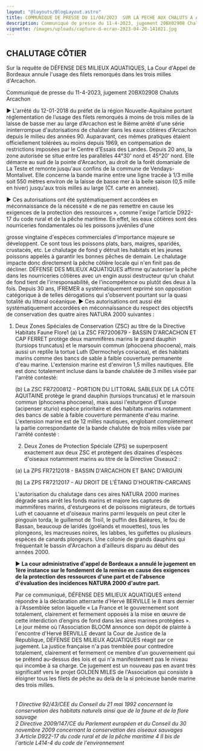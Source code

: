 ```yaml
---
layout: "@layouts/BlogLayout.astro"
title: COMMUNIQUE DE PRESSE DU 11/04/2023  SUR LA PECHE AUX CHALUTS A ARCACHON
description: Communiqué de presse du 11-4-2023, jugement 20BX02908 Chaluts Arcachon
vignette: /images/uploads/capture-d-ecran-2023-04-20-141021.jpg
---
```

## CHALUTAGE CÔTIER

Sur la requête de DÉFENSE DES MILIEUX AQUATIQUES, La Cour d'Appel de Bordeaux annule l'usage des filets remorqués dans les trois milles d'Arcachon.

Communiqué de presse du 11-4-2023, jugement 20BX02908 Chaluts Arcachon

► L'arrêté du 12-01-2018 du préfet de la région Nouvelle-Aquitaine portant réglementation de
l’usage des filets remorqués à moins de trois milles de la laisse de basse mer au large d’Arcachon
est le 8ième arrêté d'une série ininterrompue d'autorisations de chaluter dans les eaux côtières
d'Arcachon depuis le milieu des années 90. Auparavant, ces mêmes pratiques étaient officiellement
tolérées au moins depuis 1969, en compensation de restrictions imposées par le Centre d'Essais des
Landes.
Depuis 20 ans, la zone autorisée se situe entre les parallèles 44°30' nord et 45°20' nord. Elle
démarre au sud de la pointe d'Arcachon, au droit de la forêt domaniale de La Teste et remonte
jusqu'aux confins de la commune de Vendays-Montalivet. Elle concerne la bande marine entre une
ligne tracée à 1/3 mille soit 550 mètres environ de la laisse de basse mer à la belle saison (0,5 mille
en hiver) jusqu'aux trois milles au large (Cf. carte en annexe).

► Ces autorisations ont été systématiquement accordées en méconnaissance de la nécessité « de ne
pas remettre en cause les exigences de la protection des ressources », comme l'exige l'article D922-
17 du code rural et de la pêche maritime.
En effet, les eaux côtières sont des nourriceries fondamentales où les poissons juvéniles d'une 

grosse vingtaine d'espèces commerciales d'importance majeure se développent. Ce sont tous les
poissons plats, bars, maigres, sparidés, crustacés, etc. Le chalutage de fond y détruit les habitats et
les jeunes poissons appelés à garantir les bonnes pêches de demain. Le chalutage impacte donc
directement la pêche côtière locale qui n'en finit pas de décliner. DÉFENSE DES MILIEUX
AQUATIQUES affirme qu'autoriser la pêche dans les nourriceries côtières avec un engin aussi
destructeur qu'un chalut de fond tient de l'irresponsabilité, de l'incompétence ou plutôt des deux à la
fois. Depuis 30 ans, IFREMER a systématiquement exprimé son opposition catégorique à de telles
dérogations qui s'observent pourtant sur la quasi totalité du littoral océanique.
► Ces autorisations ont aussi été systématiquement accordées en méconnaissance du respect des
objectifs de conservation des quatre aires NATURA 2000 suivantes :

1. Deux Zones Spéciales de Conservation (ZSC) au titre de la Directive Habitats Faune Flore1
   (a) La ZSC FR7200679 - BASSIN D'ARCACHON ET CAP FERRET protège deux
   mammifères marins le grand dauphin (tursiops truncatus) et le marsouin commun
   (phocoena phocoena), mais aussi un reptile la tortue Luth (Dermochelys coriacea), et des
   habitats marins comme des bancs de sable à faible couverture permanente d'eau marine.
   L'extension marine est d'environ 1,5 milles nautiques. Elle est donc totalement incluse dans
   la bande chalutée de 3 milles visée par l'arrêté contesté: 

   (b) La ZSC FR7200812 - PORTION DU LITTORAL SABLEUX DE LA CÔTE
   AQUITAINE protège le grand dauphin (tursiops truncatus) et le marsouin commun
   (phocoena phocoena), mais aussi l'esturgeon d'Europe (acipenser sturio) espèce prioritaire
   et des habitats marins notamment des bancs de sable à faible couverture permanente
   d'eau marine. L'extension marine est de 12 milles nautiques, englobant complètement la
   partie correspondante de la bande chalutée de trois milles visée par l'arrêté contesté :


   2. Deux Zones de Protection Spéciale (ZPS) se superposent exactement aux deux ZSC et
      protègent des dizaines d'espèces d'oiseaux notamment marins au titre de la Directive Oiseaux2
      :

   (a) La ZPS FR7212018 - BASSIN D'ARCACHON ET BANC D'ARGUIN


   (b) La ZPS FR7212017 - AU DROIT DE L'ÉTANG D'HOURTIN-CARCANS


   L'autorisation du chalutage dans ces aires NATURA 2000 marines dégrade sans arrêt les fonds
   marins et majore les captures de mammifères marins, d'esturgeons et de poissons migrateurs, de
   tortues Luth et caouanne et d'oiseaux marins parmi lesquels on peut citer le pingouin torda, le
   guillemot de Troïl, le puffin des Baléares, le fou de Bassan, beaucoup de laridés (goélands et
   mouettes), tous les plongeons, les macreuses noires, les labbes, les guifettes ou plusieurs espèces de
   canards plongeurs.
   Une colonie de grands dauphins qui fréquentait le bassin d'Arcachon a d'ailleurs disparu au début
   des années 2000.

   ► **La cour administrative d'appel de Bordeaux a annulé le jugement en 1ère instance sur le
   fondement de la remise en cause des exigences de la protection des ressources d'une part et de l'absence d'évaluation des incidences NATURA 2000 d'autre part.**

   Par ce communiqué, DÉFENSE DES MILIEUX AQUATIQUES entend répondre à la déclaration
   atterrante d'Hervé BERVILLE le 8 mars dernier à l'Assemblée selon laquelle « La France et le
   gouvernement sont totalement, clairement et fermement opposés à la mise en œuvre de cette
   interdiction d’engins de fond dans les aires marines protégées ».
   Le jour même où l'Association BLOOM annonce son dépôt de plainte à l'encontre d'Hervé
   BERVILLE devant la Cour de Justice de la République, DÉFENSE DES MILIEUX AQUATIQUES
   réagit par ce jugement. La justice française n'a pas tremblée pour contredire totalement, clairement
   et fermement ce membre d'un gouvernement qui se prétend au-dessus des lois et qui n'a
   manifestement pas le niveau qui incombe à sa charge.
   Ce jugement est un nouveau pas en avant très significatif vers le projet GOLDEN MILES de
   l'Association qui consiste à éloigner tous les filets de pêche au delà de la si précieuse bande marine
   des trois milles.\
   \
   \
   *1 Directive 92/43/CEE du Conseil du 21 mai 1992 concernant la conservation des habitats naturels ainsi que de la faune et de la flore sauvage*\
   *2 Directive 2009/147/CE du Parlement européen et du Conseil du 30 novembre 2009 concernant la conservation des oiseaux sauvages*\
   *3 Article D922-17 du code rural et de la pêche maritime
   4 II bis de l'article L414-4 du code de l'environnement*
